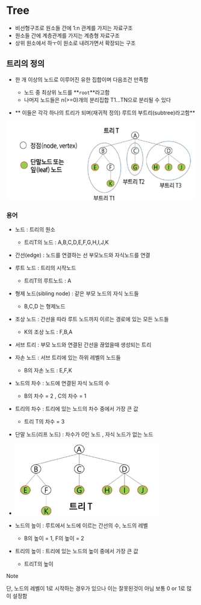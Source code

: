 # Tree
- 비선형구조로 원소들 간에 1:n 관계를 가지는 자료구조
- 원소들 간에 계층관계를 가지는 계층형 자료구조
- 상위 원소에서 하ㅜ이 원소로 내려가면서 확장되는 구조

## 트리의 정의
- 한 개 이상의 노드로 이루어진 유한 집합이며 다음조건 만족함
    - 노드 중 최상위 노드를 **`root`**라고함
    - 나머지 노드들은 n(>=0)개의 분리집합 T1...TN으로 분리될 수 있다
    
- ** 이들은 각각 하나의 트리가 되며(재귀적 정의) 루트의 부트리(subtree)라고함**

![img.png](img/img.png)
  
### 용어
- 노드 : 트리의 원소
    - 트리T의 노드 : A,B,C,D,E,F,G,H,I,J,K
    
- 간선(edge) : 노드를 연결하는 선 부모노드와 자식노드를 연결
- 루트 노드 : 트리의 시작노드
    - 트리T의 루트노드 : A
  
- 형제 노드(sibling node) : 같은 부모 노드의 자식 노드들
    - B,C,D 는 형제노드
    
- 조상 노드 : 간선을 따라 루트 노드까지 이르는 경로에 있는 모든 노드들
    - K의 조상 노드 : F,B,A
    
- 서브 트리 : 부모 노드와 연결된 간선을 끊었을때 생성되는 트리
- 자손 노드 : 서브 트리에 있는 하위 레벨의 노드들
    - B의 자손 노드 : E,F,K
    
- 노드의 차수 : 노드에 연결된 자식 노드의 수
    - B의 차수 = 2 , C의 차수 = 1
    
- 트리의 차수 : 트리에 있는 노드의 차수 중에서 가장 큰 값
    - 트리 T의 차수 = 3
    
- 단말 노드(리프 노드) : 차수가 0인 노드 , 자식 노드가 없는 노드

- ![img_1.png](img/img_1.png)

- 노드의 높이 : 루트에서 노드에 이르는 간선의 수, 노드의 레벨
    - B의 높이 = 1, F의 높이  = 2
    
- 트리의 높이 : 트리에 있는 노드의 높이 중에서 가장 큰 값
    - 트리T의 높이
    
> [!NOTE]
> 단, 노드의 레벨이 1로 시작하는 경우가 있으나 이는 잘못된것이 아님 보통 0 or 1로 많이 설정함


